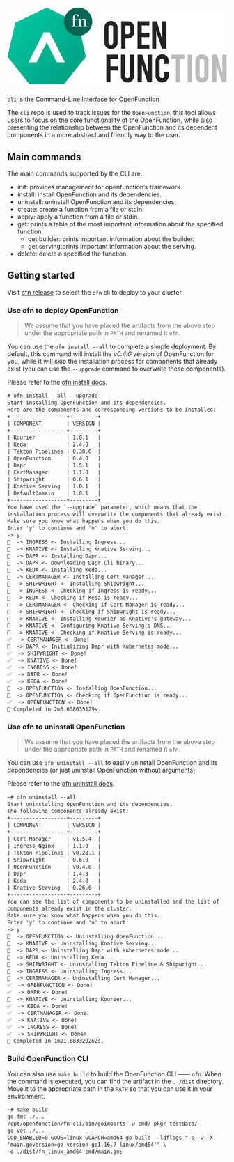 # ![OpenFunctionCtl](docs/images/logo.png)

`cli` is the Command-Line Interface for [OpenFunction](https://github.com/OpenFunction/OpenFunction)

The `cli` repo is used to track issues for the `OpenFunction`.  this tool allows users to focus on the core functionality of the OpenFunction, while also presenting the relationship between the OpenFunction and its dependent components in a more abstract and friendly way to the user.

## Main commands
The main commands supported by the CLI are:
- init: provides management for openfunction’s framework.
- install: install OpenFunction and its dependencies.
- uninstall: uninstall OpenFunction and its dependencies.
- create: create a function from a file or stdin.
- apply: apply a function from a file or stdin.
- get: prints a table of the most important information about the specified function.
  - get builder: prints important information about the builder.
  - get serving:prints important information about the serving.
- delete: delete a specified the function.

## Getting started

Visit [ofn release](https://github.com/OpenFunction/cli/releases/) to select the `ofn` cli to deploy to your cluster.

### Use ofn to deploy OpenFunction

> We assume that you have placed the artifacts from the above step under the appropriate path in `PATH` and renamed it `ofn`. 

You can use the `ofn install --all` to complete a simple deployment. By default, this command will install the *v0.4.0* version of OpenFunction for you, while it will skip the installation process for components that already exist (you can use the `--upgrade` command to overwrite these components).

Please refer to the [ofn install docs](docs/install.md).

```shell
# ofn install --all --upgrade
Start installing OpenFunction and its dependencies.
Here are the components and corresponding versions to be installed:
+------------------+---------+
| COMPONENT        | VERSION |
+------------------+---------+
| Kourier          | 1.0.1   |
| Keda             | 2.4.0   |
| Tekton Pipelines | 0.30.0  |
| OpenFunction     | 0.4.0   |
| Dapr             | 1.5.1   |
| CertManager      | 1.1.0   |
| Shipwright       | 0.6.1   |
| Knative Serving  | 1.0.1   |
| DefaultDomain    | 1.0.1   |
+------------------+---------+
You have used the `--upgrade` parameter, which means that the installation process will overwrite the components that already exist.
Make sure you know what happens when you do this.
Enter 'y' to continue and 'n' to abort:
-> y
🔄  -> INGRESS <- Installing Ingress...
🔄  -> KNATIVE <- Installing Knative Serving...
🔄  -> DAPR <- Installing Dapr...
🔄  -> DAPR <- Downloading Dapr Cli binary...
🔄  -> KEDA <- Installing Keda...
🔄  -> CERTMANAGER <- Installing Cert Manager...
🔄  -> SHIPWRIGHT <- Installing Shipwright...
🔄  -> INGRESS <- Checking if Ingress is ready...
🔄  -> KEDA <- Checking if Keda is ready...
🔄  -> CERTMANAGER <- Checking if Cert Manager is ready...
🔄  -> SHIPWRIGHT <- Checking if Shipwright is ready...
🔄  -> KNATIVE <- Installing Kourier as Knative's gateway...
🔄  -> KNATIVE <- Configuring Knative Serving's DNS...
🔄  -> KNATIVE <- Checking if Knative Serving is ready...
✅  -> CERTMANAGER <- Done!
🔄  -> DAPR <- Initializing Dapr with Kubernetes mode...
✅  -> SHIPWRIGHT <- Done!
✅  -> KNATIVE <- Done!
✅  -> INGRESS <- Done!
✅  -> DAPR <- Done!
✅  -> KEDA <- Done!
🔄  -> OPENFUNCTION <- Installing OpenFunction...
🔄  -> OPENFUNCTION <- Checking if OpenFunction is ready...
✅  -> OPENFUNCTION <- Done!
🚀 Completed in 2m3.638035129s.
```

### Use ofn to uninstall OpenFunction

> We assume that you have placed the artifacts from the above step under the appropriate path in `PATH` and renamed it `ofn`. 

You can use `ofn uninstall --all` to easily uninstall OpenFunction and its dependencies (or just uninstall OpenFunction without arguments).

Please refer to the [ofn uninstall docs](docs/uninstall.md).

```shell
~# ofn uninstall --all
Start uninstalling OpenFunction and its dependencies.
The following components already exist:
+------------------+---------+
| COMPONENT        | VERSION |
+------------------+---------+
| Cert Manager     | v1.5.4  |
| Ingress Nginx    | 1.1.0   |
| Tekton Pipelines | v0.28.1 |
| Shipwright       | 0.6.0   |
| OpenFunction     | v0.4.0  |
| Dapr             | 1.4.3   |
| Keda             | 2.4.0   |
| Knative Serving  | 0.26.0  |
+------------------+---------+
You can see the list of components to be uninstalled and the list of components already exist in the cluster.
Make sure you know what happens when you do this.
Enter 'y' to continue and 'n' to abort:
-> y
🔄  -> OPENFUNCTION <- Uninstalling OpenFunction...
🔄  -> KNATIVE <- Uninstalling Knative Serving...
🔄  -> DAPR <- Uninstalling Dapr with Kubernetes mode...
🔄  -> KEDA <- Uninstalling Keda...
🔄  -> SHIPWRIGHT <- Uninstalling Tekton Pipeline & Shipwright...
🔄  -> INGRESS <- Uninstalling Ingress...
🔄  -> CERTMANAGER <- Uninstalling Cert Manager...
✅  -> OPENFUNCTION <- Done!
✅  -> DAPR <- Done!
🔄  -> KNATIVE <- Uninstalling Kourier...
✅  -> KEDA <- Done!
✅  -> CERTMANAGER <- Done!
✅  -> KNATIVE <- Done!
✅  -> INGRESS <- Done!
✅  -> SHIPWRIGHT <- Done!
🚀 Completed in 1m21.683329262s.
```

### Build OpenFunction CLI

You can also use `make build` to build the OpenFunction CLI —— `ofn`.
When the command is executed, you can find the artifact in the `. /dist` directory.
Move it to the appropriate path in the `PATH` so that you can use it in your environment.

```shell
~# make build
go fmt ./...
/opt/openfunction/fn-cli/bin/goimports -w cmd/ pkg/ testdata/
go vet ./...
CGO_ENABLED=0 GOOS=linux GOARCH=amd64 go build  -ldflags "-s -w -X 'main.goversion=go version go1.16.7 linux/amd64'" \
-o ./dist/fn_linux_amd64 cmd/main.go;
```

### 
